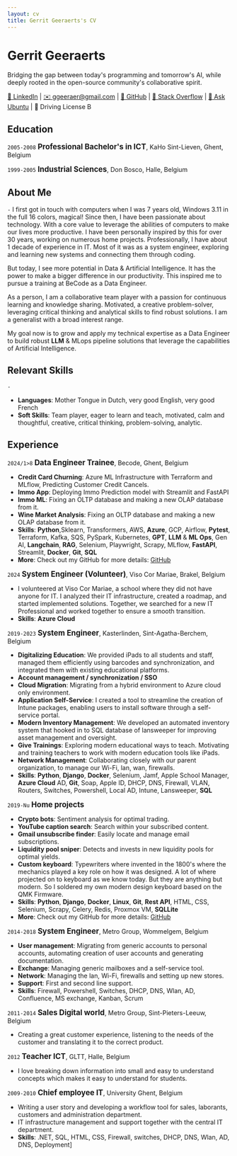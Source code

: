 ```yaml
---
layout: cv
title: Gerrit Geeraerts's CV
---
```


# Gerrit Geeraerts
Bridging the gap between today's programming and tomorrow's AI, while deeply rooted in the open-source community's collaborative spirit.  

<div id="webaddress">
  <a href="https://www.linkedin.com/in/gerrit-geeraerts/" target="_blank">🔗 LinkedIn</a> |
  <a href="mailto:ggeeraer@gmail.com" target="_blank">✉️ ggeeraer@gmail.com</a> |
  <a href="https://github.com/GerritGeeraerts" target="_blank">🔗 GitHub</a> |
  <a href="https://stackoverflow.com/users/10213635/gerrit-geeraerts?tab=profile" target="_blank">🔗 Stack Overflow</a> |
  <a href="https://askubuntu.com/users/1097288/gerrit-geeraerts?tab=profile" target="_blank">🔗 Ask Ubuntu</a> |
  🪪 Driving License B
</div>

## Education
`2005-2008` <span style="font-size:1.2em;">**Professional Bachelor's in ICT**</span>, KaHo Sint-Lieven, Ghent, Belgium

`1999-2005` <span style="font-size:1.2em;">**Industrial Sciences**</span>, Don Bosco, Halle, Belgium

## About Me
`-`
I first got in touch with computers when I was 7 years old, Windows 3.11 in the full 16 colors, magical! Since then, 
I have been passionate about technology. With a core value to leverage the abilities of computers to make our lives more 
productive. I have been personally inspired by this for over 30 years, working on numerous home projects. 
Professionally, I have about 1 decade of experience in IT. Most of it was as a system engineer, exploring and learning 
new systems and connecting them through coding. 

But today, I see more potential in Data & Artificial Intelligence. It has the power to make a bigger difference in our 
productivity. This inspired me to pursue a training at BeCode as a Data Engineer.

As a person, I am a collaborative team player with a passion for continuous learning and knowledge sharing. 
Motivated, a creative problem-solver, leveraging critical thinking and analytical skills to find robust solutions. 
I am a generalist with a broad interest range.

My goal now is to grow and apply my technical expertise as a Data Engineer to build robust **LLM** & MLops pipeline 
solutions that leverage the capabilities of Artificial Intelligence.

## Relevant Skills
`-`
- **Languages**: Mother Tongue in Dutch, very good English, very good French
- **Soft Skills**: 	Team player, eager to learn and teach, motivated, calm and thoughtful, creative, critical thinking, problem-solving, analytic.

## Experience
`2024/1>8` <span style="font-size:1.2em;">**Data Engineer Trainee**</span>, Becode, Ghent, Belgium
- **Credit Card Churning**: Azure ML Infrastructure with Terraform and MLflow, Predicting Customer Credit Cancels.
- **Immo App**: Deploying Immo Prediction model with Streamlit and FastAPI
- **Immo ML**: Fixing an OLTP database and making a new OLAP database from it.
- **Wine Market Analysis**: Fixing an OLTP database and making a new OLAP database from it.
- **Skills**: **Python**,Sklearn, Transformers, AWS, **Azure**, GCP, Airflow, **Pytest**, 
Terraform, Kafka, SQS, PySpark, Kubernetes, **GPT**, **LLM** & **ML Ops**, Gen AI, **Langchain**, **RAG**, Selenium, 
Playwright, Scrapy, MLflow, **FastAPI**, Streamlit, **Docker**, **Git**, **SQL**
- **More**: Check out my GitHub for more details: [GitHub](https://github.com/GerritGeeraerts)

`2024` <span style="font-size:1.2em;">**System Engineer (Volunteer)**</span>, Viso Cor Mariae, Brakel, Belgium
- I volunteered at Viso Cor Mariae, a school where they did not have anyone for IT. I analyzed their IT infrastructure, created a roadmap, and started implemented solutions. Together, we searched for a new IT Professional and worked together to ensure a smooth transition. 
- **Skills**: **Azure Cloud**

`2019-2023` <span style="font-size:1.2em;">**System Engineer**</span>, Kasterlinden, Sint-Agatha-Berchem, Belgium
- **Digitalizing Education**: We provided iPads to all students and staff, managed them efficiently using barcodes and synchronization, and integrated them with existing educational platforms.
- **Account management / synchronization / SSO**
- **Cloud Migration**: Migrating from a hybrid environment to Azure cloud only environment.
- **Application Self-Service**: I created a tool to streamline the creation of Intune packages, enabling users to install software through a self-service portal.
- **Modern Inventory Management**: We developed an automated inventory system that hooked in to SQL database of lansweeper for improving asset management and oversight.
- **Give Trainings**: Exploring modern educational ways to teach. Motivating and training teachers to work with modern education tools like iPads.
- **Network Management**: Collaborating closely with our parent organization, to manage our Wi-Fi, lan, wan, firewalls.
- **Skills**: **Python**, **Django**, **Docker**, Selenium, Jamf, Apple School Manager, **Azure Cloud** AD, **Git**, Soap, 
Apple ID, DHCP, DNS, Firewall, VLAN, Routers, Switches, Powershell, Local AD, Intune, Lansweeper, **SQL**

`2019-Nu` <span style="font-size:1.2em;">**Home projects**</span>
- **Crypto bots**: Sentiment analysis for optimal trading.
- **YouTube caption search**: Search within your subscribed content.
- **Gmail unsubscribe finder**: Easily locate and manage email subscriptions.
- **Liquidity pool sniper**: Detects and invests in new liquidity pools for optimal yields.
- **Custom keyboard**: Typewriters where invented in the 1800's where the mechanics played a key role on how it was designed. A lot of where projected on to keyboard as we know today. But they are anything but modern. So I soldered my own modern design keyboard based on the QMK Firmware.
- **Skills**: **Python**, **Django**, **Docker**, **Linux**, **Git**, **Rest API**, HTML, CSS, Selenium, Scrapy, Celery, Redis, 
Proxmox VM, **SQLLite**
- **More**: Check out my GitHub for more details: [GitHub](https://github.com/GerritGeeraerts)

`2014-2018` <span style="font-size:1.2em;">**System Engineer**</span>, Metro Group, Wommelgem, Belgium  
- **User management**: Migrating from generic accounts to personal accounts, automating creation of user accounts and generating documentation. 
- **Exchange**: Managing generic mailboxes and a self-service tool.
- **Network**: Managing the lan, Wi-Fi, firewalls and setting up new stores.
- **Support**: First and second line support.
- **Skills**: Firewall, Powershell, Switches, DHCP, DNS, Wlan, AD, Confluence, MS exchange, Kanban, Scrum

`2011-2014` <span style="font-size:1.2em;">**Sales Digital world**</span>, Metro Group, Sint-Pieters-Leeuw, Belgium  
- Creating a great customer experience, listening to the needs of the customer and translating it to the correct product.

`2012` <span style="font-size:1.2em;">**Teacher ICT**</span>, GLTT, Halle, Belgium  
- I love breaking down information into small and easy to understand concepts which makes it easy to understand for students.

`2009-2010` <span style="font-size:1.2em;">**Chief employee IT**</span>, University Ghent, Belgium  
- Writing a user story and developing a workflow tool for sales, laborants, customers and administration department.
- IT infrastructure management and support together with the central IT department. 
- **Skills**: .NET, SQL, HTML, CSS, Firewall, switches, DHCP, DNS, Wlan, AD, DNS, Deployment]

<!-- ### Footer

Last updated: May 2013 -->
 
